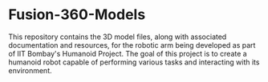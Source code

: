 # Fusion-360-Models
This repository contains the 3D model files, along with associated documentation and resources, for the robotic arm being developed as part of IIT Bombay's Humanoid Project.
The goal of this project is to create a humanoid robot capable of performing various tasks and interacting with its environment.
